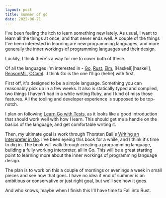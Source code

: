 ```yaml
---
layout: post
title: summer of go
date: 2022-06-21
---
```


I've been feeling the itch to learn something new lately. As usual, I want to
learn all the things at once, and that never ends well. A couple of the things
I've been interested in learning are new programming languages, and more
generally the inner workings of programming languages and their design.

Luckily, I think there's a way for me to cover both of these.

Of all the languages I'm interested in - [Go][golang], [Rust][rust],
[Elm][elm], [Haskell][haskell], [ReasonML][resonml], [OCaml][ocaml]...I think
Go is the one I'll go (hehe) with first.

First off, it's designed to be a simple language. Something you can reasonably
pick up in a few weeks. It also is statically typed and compiled, two things I
haven't had in a while writing Ruby, and I kind of miss those features. All the
tooling and developer experience is supposed to be top-notch.

I plan on following [Learn Go with Tests][learn-go-with-tests], as it looks
like a good introduction that should work well with how I learn. This should
get me a handle on the basics of the language, and get comfortable writing it.

Then, my ultimate goal is work through Thorsten Ball's [Writing an Interpreter
in Go][interpreter-book]. I've been eyeing this book for a while, and I think
it's time to dig in. The book will walk through creating a programming
language, building a fully working interpreter, all in Go. This will be a great
starting point to learning more about the inner workings of programming
language design.

The plan is to work on this a couple of mornings or evenings a week in small
pieces and see how that goes. I have no idea if end of summer is an ambitious or
conservative or just right goal, but we'll see how it goes.

And who knows, maybe when I finish this I'll have time to Fall into Rust.

[golang]: https://go.dev
[rust]: https://www.rust-lang.org
[elm]: https://elm-lang.org
[resonml]: https://reasonml.github.io
[ocaml]: https://ocaml.org
[learn-go-with-tests]: https://quii.gitbook.io/learn-go-with-tests/
[interpreter-book]: https://interpreterbook.com
